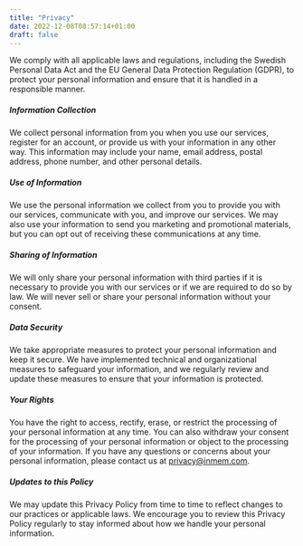 ```yaml
---
title: "Privacy"
date: 2022-12-08T08:57:14+01:00
draft: false
---
```


We comply with all applicable laws and regulations, including the Swedish Personal Data Act and the EU General Data Protection Regulation (GDPR), to protect your personal information and ensure that it is handled in a responsible manner.

##### Information Collection
We collect personal information from you when you use our services, register for an account, or provide us with your information in any other way. This information may include your name, email address, postal address, phone number, and other personal details.

##### Use of Information
We use the personal information we collect from you to provide you with our services, communicate with you, and improve our services. We may also use your information to send you marketing and promotional materials, but you can opt out of receiving these communications at any time.

##### Sharing of Information
We will only share your personal information with third parties if it is necessary to provide you with our services or if we are required to do so by law. We will never sell or share your personal information without your consent.

##### Data Security
We take appropriate measures to protect your personal information and keep it secure. We have implemented technical and organizational measures to safeguard your information, and we regularly review and update these measures to ensure that your information is protected.

##### Your Rights
You have the right to access, rectify, erase, or restrict the processing of your personal information at any time. You can also withdraw your consent for the processing of your personal information or object to the processing of your information. If you have any questions or concerns about your personal information, please contact us at <privacy@inmem.com>.

##### Updates to this Policy
We may update this Privacy Policy from time to time to reflect changes to our practices or applicable laws. We encourage you to review this Privacy Policy regularly to stay informed about how we handle your personal information.